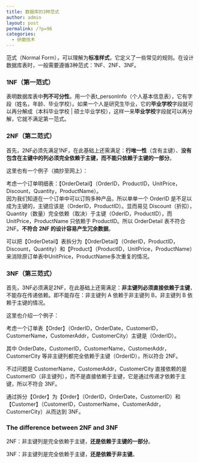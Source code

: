 ```yaml
---
title: 数据库的3种范式
author: admin
layout: post
permalink: /?p=96
categories:
  - 研磨技术
---
```

范式（Normal Form），可以理解为**标准样式**，它定义了一些常见的规则。在设计数据库表时，一般需要遵循3种范式：1NF、2NF、3NF。

### 1NF（第一范式）

表明数据库表中**列不可分性**。用一个表t_personInfo（个人基本信息表），它有字段（姓名，年龄、毕业学校）。如果一个人是研究生毕业，它的**毕业学校**字段就可以再分解成（本科毕业学校 | 硕士毕业学校），这样一来**毕业学校**字段就可以再分解，它就不满足第一范式。

### 2NF（第二范式）

首先，2NF必须先满足1NF，在此基础上还需满足：**行唯一性**（含有主键）、**没有包含在主键中的列必须完全依赖于主键，而不能只依赖于主键的一部分**。

这里也有一个例子（摘抄至网上）：

考虑一个订单明细表：【OrderDetail】（OrderID，ProductID，UnitPrice，Discount，Quantity，ProductName）。  
因为我们知道在一个订单中可以订购多种产品，所以单单一个 OrderID 是不足以成为主键的，主键应该是（OrderID，ProductID）。显而易见 Discount（折扣），Quantity（数量）完全依赖（取决）于主键（OderID，ProductID），而 UnitPrice，ProductName 只依赖于 ProductID。所以 OrderDetail 表不符合 2NF。**不符合 2NF 的设计容易产生冗余数据**。

可以把【OrderDetail】表拆分为【OrderDetail】（OrderID，ProductID，Discount，Quantity）和【Product】（ProductID，UnitPrice，ProductName）来消除原订单表中UnitPrice，ProductName多次重复的情况。

### 3NF（第三范式）

首先，3NF必须满足2NF，在此基础上还需满足：**非主键列必须直接依赖于主键**，不能存在传递依赖。即不能存在：非主键列 A 依赖于非主键列 B，非主键列 B 依赖于主键的情况。

这里也介绍一个例子：

考虑一个订单表【Order】（OrderID，OrderDate，CustomerID，CustomerName，CustomerAddr，CustomerCity）主键是（OrderID）。

其中 OrderDate，CustomerID，CustomerName，CustomerAddr，CustomerCity 等非主键列都完全依赖于主键（OrderID），所以符合 2NF。

不过问题是 CustomerName，CustomerAddr，CustomerCity 直接依赖的是 CustomerID（非主键列），而不是直接依赖于主键，它是通过传递才依赖于主键，所以不符合 3NF。

通过拆分【Order】为【Order】（OrderID，OrderDate，CustomerID）和【Customer】（CustomerID，CustomerName，CustomerAddr，CustomerCity）从而达到 3NF。

### The difference between 2NF and 3NF

2NF：非主键列是完全依赖于主键，**还是依赖于主键的一部分**。

3NF：非主键列是完全依赖于主键，**还是依赖于非主键**。